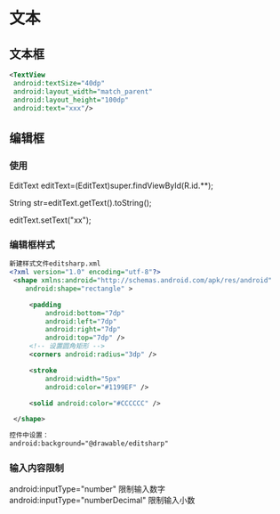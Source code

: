 # 文本

## 文本框

```xml
<TextView
 android:textSize="40dp"
 android:layout_width="match_parent"
 android:layout_height="100dp"
 android:text="xxx"/>
```

## 编辑框

### 使用

EditText editText=(EditText)super.findViewById(R.id.**);  

String str=editText.getText().toString();  

editText.setText("xx");  

### 编辑框样式

```xml
新建样式文件editsharp.xml
<?xml version="1.0" encoding="utf-8"?>
 <shape xmlns:android="http://schemas.android.com/apk/res/android"
    android:shape="rectangle" >

     <padding
         android:bottom="7dp"
         android:left="7dp"
         android:right="7dp"
         android:top="7dp" />
     <!-- 设置圆角矩形 -->
     <corners android:radius="3dp" />

     <stroke
         android:width="5px"
         android:color="#1199EF" />

     <solid android:color="#CCCCCC" />

 </shape>

控件中设置：
android:background="@drawable/editsharp"
```

### 输入内容限制

android:inputType="number"             限制输入数字  
android:inputType="numberDecimal"      限制输入小数